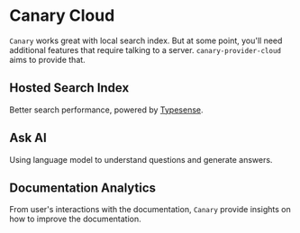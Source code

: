 # Canary Cloud

<!--@include: ./callout.md-->

`Canary` works great with local search index. But at some point, you'll need additional features that require talking to a server. `canary-provider-cloud` aims to provide that.

## Hosted Search Index

Better search performance, powered by [Typesense](https://typesense.org/).

## Ask AI

Using language model to understand questions and generate answers.

## Documentation Analytics

From user's interactions with the documentation, `Canary` provide insights on how to improve the documentation.
